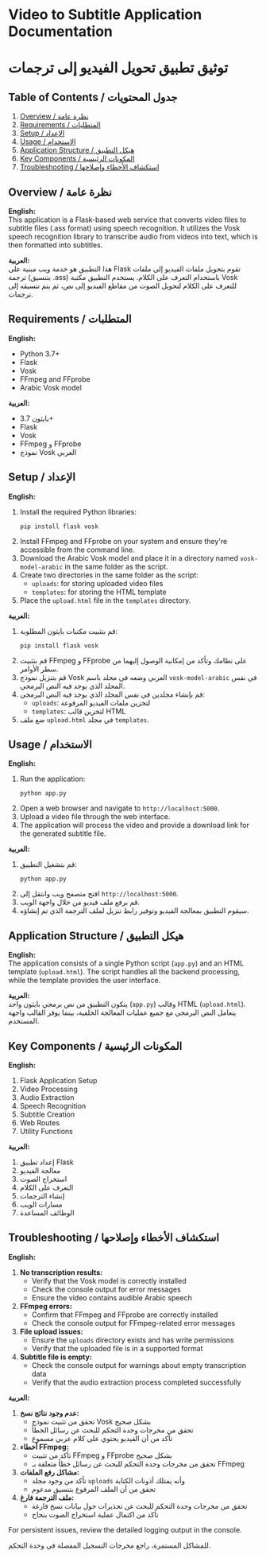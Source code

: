 # Video to Subtitle Application Documentation
# توثيق تطبيق تحويل الفيديو إلى ترجمات

## Table of Contents / جدول المحتويات
1. [Overview / نظرة عامة](#overview--نظرة-عامة)
2. [Requirements / المتطلبات](#requirements--المتطلبات)
3. [Setup / الإعداد](#setup--الإعداد)
4. [Usage / الاستخدام](#usage--الاستخدام)
5. [Application Structure / هيكل التطبيق](#application-structure--هيكل-التطبيق)
6. [Key Components / المكونات الرئيسية](#key-components--المكونات-الرئيسية)
7. [Troubleshooting / استكشاف الأخطاء وإصلاحها](#troubleshooting--استكشاف-الأخطاء-وإصلاحها)

## Overview / نظرة عامة

**English:**  
This application is a Flask-based web service that converts video files to subtitle files (.ass format) using speech recognition. It utilizes the Vosk speech recognition library to transcribe audio from videos into text, which is then formatted into subtitles.

**العربية:**  
هذا التطبيق هو خدمة ويب مبنية على Flask تقوم بتحويل ملفات الفيديو إلى ملفات ترجمة (بتنسيق .ass) باستخدام التعرف على الكلام. يستخدم التطبيق مكتبة Vosk للتعرف على الكلام لتحويل الصوت من مقاطع الفيديو إلى نص، ثم يتم تنسيقه إلى ترجمات.

## Requirements / المتطلبات

**English:**  
- Python 3.7+
- Flask
- Vosk
- FFmpeg and FFprobe
- Arabic Vosk model

**العربية:**  
- بايثون 3.7+
- Flask
- Vosk
- FFmpeg و FFprobe
- نموذج Vosk العربي

## Setup / الإعداد

**English:**  
1. Install the required Python libraries:
   ```
   pip install flask vosk
   ```
2. Install FFmpeg and FFprobe on your system and ensure they're accessible from the command line.
3. Download the Arabic Vosk model and place it in a directory named `vosk-model-arabic` in the same folder as the script.
4. Create two directories in the same folder as the script:
   - `uploads`: for storing uploaded video files
   - `templates`: for storing the HTML template
5. Place the `upload.html` file in the `templates` directory.

**العربية:**  
1. قم بتثبيت مكتبات بايثون المطلوبة:
   ```
   pip install flask vosk
   ```
2. قم بتثبيت FFmpeg و FFprobe على نظامك وتأكد من إمكانية الوصول إليهما من سطر الأوامر.
3. قم بتنزيل نموذج Vosk العربي وضعه في مجلد باسم `vosk-model-arabic` في نفس المجلد الذي يوجد فيه النص البرمجي.
4. قم بإنشاء مجلدين في نفس المجلد الذي يوجد فيه النص البرمجي:
   - `uploads`: لتخزين ملفات الفيديو المرفوعة
   - `templates`: لتخزين قالب HTML
5. ضع ملف `upload.html` في مجلد `templates`.

## Usage / الاستخدام

**English:**  
1. Run the application:
   ```
   python app.py
   ```
2. Open a web browser and navigate to `http://localhost:5000`.
3. Upload a video file through the web interface.
4. The application will process the video and provide a download link for the generated subtitle file.

**العربية:**  
1. قم بتشغيل التطبيق:
   ```
   python app.py
   ```
2. افتح متصفح ويب وانتقل إلى `http://localhost:5000`.
3. قم برفع ملف فيديو من خلال واجهة الويب.
4. سيقوم التطبيق بمعالجة الفيديو وتوفير رابط تنزيل لملف الترجمة الذي تم إنشاؤه.

## Application Structure / هيكل التطبيق

**English:**  
The application consists of a single Python script (`app.py`) and an HTML template (`upload.html`). The script handles all the backend processing, while the template provides the user interface.

**العربية:**  
يتكون التطبيق من نص برمجي بايثون واحد (`app.py`) وقالب HTML (`upload.html`). يتعامل النص البرمجي مع جميع عمليات المعالجة الخلفية، بينما يوفر القالب واجهة المستخدم.

## Key Components / المكونات الرئيسية

**English:**  
1. Flask Application Setup
2. Video Processing
3. Audio Extraction
4. Speech Recognition
5. Subtitle Creation
6. Web Routes
7. Utility Functions

**العربية:**  
1. إعداد تطبيق Flask
2. معالجة الفيديو
3. استخراج الصوت
4. التعرف على الكلام
5. إنشاء الترجمات
6. مسارات الويب
7. الوظائف المساعدة

## Troubleshooting / استكشاف الأخطاء وإصلاحها

**English:**  
1. **No transcription results:**
   - Verify that the Vosk model is correctly installed
   - Check the console output for error messages
   - Ensure the video contains audible Arabic speech
2. **FFmpeg errors:**
   - Confirm that FFmpeg and FFprobe are correctly installed
   - Check the console output for FFmpeg-related error messages
3. **File upload issues:**
   - Ensure the `uploads` directory exists and has write permissions
   - Verify that the uploaded file is in a supported format
4. **Subtitle file is empty:**
   - Check the console output for warnings about empty transcription data
   - Verify that the audio extraction process completed successfully

**العربية:**  
1. **عدم وجود نتائج نسخ:**
   - تحقق من تثبيت نموذج Vosk بشكل صحيح
   - تحقق من مخرجات وحدة التحكم للبحث عن رسائل الخطأ
   - تأكد من أن الفيديو يحتوي على كلام عربي مسموع
2. **أخطاء FFmpeg:**
   - تأكد من تثبيت FFmpeg و FFprobe بشكل صحيح
   - تحقق من مخرجات وحدة التحكم للبحث عن رسائل خطأ متعلقة بـ FFmpeg
3. **مشاكل رفع الملفات:**
   - تأكد من وجود مجلد `uploads` وأنه يمتلك أذونات الكتابة
   - تحقق من أن الملف المرفوع بتنسيق مدعوم
4. **ملف الترجمة فارغ:**
   - تحقق من مخرجات وحدة التحكم للبحث عن تحذيرات حول بيانات نسخ فارغة
   - تأكد من اكتمال عملية استخراج الصوت بنجاح

For persistent issues, review the detailed logging output in the console.

للمشاكل المستمرة، راجع مخرجات التسجيل المفصلة في وحدة التحكم.